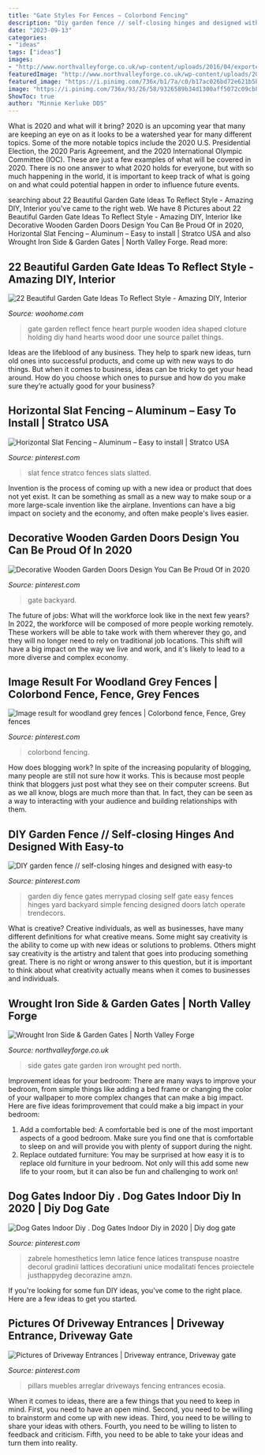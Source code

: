 ```yaml
---
title: "Gate Styles For Fences ~ Colorbond Fencing"
description: "Diy garden fence // self-closing hinges and designed with easy-to"
date: "2023-09-13"
categories:
- "ideas"
tags: ["ideas"]
images:
- "http://www.northvalleyforge.co.uk/wp-content/uploads/2016/04/exported-0666.jpg"
featuredImage: "http://www.northvalleyforge.co.uk/wp-content/uploads/2016/04/exported-0666.jpg"
featured_image: "https://i.pinimg.com/736x/b1/7a/c0/b17ac026bd72e621b5bf74bdbeb752f2.jpg"
image: "https://i.pinimg.com/736x/93/26/58/9326589b34d1300aff5072c09cb86132.jpg"
ShowToc: true
author: "Minnie Kerluke DDS"
---
```



What is 2020 and what will it bring?
2020 is an upcoming year that many are keeping an eye on as it looks to be a watershed year for many different topics. Some of the more notable topics include the 2020 U.S. Presidential Election, the 2020 Paris Agreement, and the 2020 International Olympic Committee (IOC). These are just a few examples of what will be covered in 2020. There is no one answer to what 2020 holds for everyone, but with so much happening in the world, it is important to keep track of what is going on and what could potential happen in order to influence future events.

	

		
searching about 22 Beautiful Garden Gate Ideas To Reflect Style - Amazing DIY, Interior you've came to the right web. We have 8 Pictures about 22 Beautiful Garden Gate Ideas To Reflect Style - Amazing DIY, Interior like Decorative Wooden Garden Doors Design You Can Be Proud Of in 2020, Horizontal Slat Fencing – Aluminum – Easy to install | Stratco USA and also Wrought Iron Side &amp; Garden Gates | North Valley Forge. Read more:
		
    
## 22 Beautiful Garden Gate Ideas To Reflect Style - Amazing DIY, Interior

<img loading=lazy src="http://www.woohome.com/wp-content/uploads/2014/03/garden-gate-20.jpg" onerror="this.onerror=null;this.src='https://tse4.mm.bing.net/th?id=OIP.WbJj-2zvWaOQxS12KIGkEQHaJ4&amp;pid=15.1';" alt="22 Beautiful Garden Gate Ideas To Reflect Style - Amazing DIY, Interior">

_Source: woohome.com_

>gate garden reflect fence heart purple wooden idea shaped cloture holding diy hand hearts wood door une source pallet things. 

	

Ideas are the lifeblood of any business. They help to spark new ideas, turn old ones into successful products, and come up with new ways to do things. But when it comes to business, ideas can be tricky to get your head around. How do you choose which ones to pursue and how do you make sure they’re actually good for your business?

    
## Horizontal Slat Fencing – Aluminum – Easy To Install | Stratco USA

<img loading=lazy src="https://i.pinimg.com/736x/b1/7a/c0/b17ac026bd72e621b5bf74bdbeb752f2.jpg" onerror="this.onerror=null;this.src='https://tse2.mm.bing.net/th?id=OIP.rp4VMoB4Vn9SC-O326HrRAHaGW&amp;pid=15.1';" alt="Horizontal Slat Fencing – Aluminum – Easy to install | Stratco USA">

_Source: pinterest.com_

>slat fence stratco fences slats slatted. 

	

Invention is the process of coming up with a new idea or product that does not yet exist. It can be something as small as a new way to make soup or a more large-scale invention like the airplane. Inventions can have a big impact on society and the economy, and often make people's lives easier.

    
## Decorative Wooden Garden Doors Design You Can Be Proud Of In 2020

<img loading=lazy src="https://i.pinimg.com/736x/b3/9a/bd/b39abd0d9e0163235e89cdb4ad5294c5.jpg" onerror="this.onerror=null;this.src='https://tse3.mm.bing.net/th?id=OIP.TlnKRxVBjZt785px2UaOUAHaJ3&amp;pid=15.1';" alt="Decorative Wooden Garden Doors Design You Can Be Proud Of in 2020">

_Source: pinterest.com_

>gate backyard. 

	

The future of jobs: What will the workforce look like in the next few years?
In 2022, the workforce will be composed of more people working remotely. These workers will be able to take work with them wherever they go, and they will no longer need to rely on traditional job locations. This shift will have a big impact on the way we live and work, and it's likely to lead to a more diverse and complex economy.

    
## Image Result For Woodland Grey Fences | Colorbond Fence, Fence, Grey Fences

<img loading=lazy src="https://i.pinimg.com/736x/93/26/58/9326589b34d1300aff5072c09cb86132.jpg" onerror="this.onerror=null;this.src='https://tse1.mm.bing.net/th?id=OIP.LDiI_rVOOnyXU9kBmlUlYwHaFj&amp;pid=15.1';" alt="Image result for woodland grey fences | Colorbond fence, Fence, Grey fences">

_Source: pinterest.com_

>colorbond fencing. 

	

How does blogging work?
In spite of the increasing popularity of blogging, many people are still not sure how it works. This is because most people think that bloggers just post what they see on their computer screens. But as we all know, blogs are much more than that. In fact, they can be seen as a way to interacting with your audience and building relationships with them.

    
## DIY Garden Fence // Self-closing Hinges And Designed With Easy-to

<img loading=lazy src="https://i.pinimg.com/736x/0a/e1/56/0ae1563c275ea461632a5e3113acc73c.jpg" onerror="this.onerror=null;this.src='https://tse3.mm.bing.net/th?id=OIP.GiyG9ffhTcNx_UB5uBqQ6gHaLH&amp;pid=15.1';" alt="DIY garden fence // self-closing hinges and designed with easy-to">

_Source: pinterest.com_

>garden diy fence gates merrypad closing self gate easy fences hinges yard backyard simple fencing designed doors latch operate trendecors. 

	

What is creative?
Creative individuals, as well as businesses, have many different definitions for what creative means. Some might say creativity is the ability to come up with new ideas or solutions to problems. Others might say creativity is the artistry and talent that goes into producing something great. There is no right or wrong answer to this question, but it is important to think about what creativity actually means when it comes to businesses and individuals.

    
## Wrought Iron Side &amp; Garden Gates | North Valley Forge

<img loading=lazy src="http://www.northvalleyforge.co.uk/wp-content/uploads/2016/04/exported-0666.jpg" onerror="this.onerror=null;this.src='https://tse2.mm.bing.net/th?id=OIP.jGjeH0wmNqvvnF2-SSihfwHaLG&amp;pid=15.1';" alt="Wrought Iron Side &amp; Garden Gates | North Valley Forge">

_Source: northvalleyforge.co.uk_

>side gates gate garden iron wrought ped north. 

	

Improvement ideas for your bedroom:
There are many ways to improve your bedroom, from simple things like adding a bed frame or changing the color of your wallpaper to more complex changes that can make a big impact. Here are five ideas forimprovement that could make a big impact in your bedroom: 
1) Add a comfortable bed: A comfortable bed is one of the most important aspects of a good bedroom. Make sure you find one that is comfortable to sleep on and will provide you with plenty of support during the night. 
2) Replace outdated furniture: You may be surprised at how easy it is to replace old furniture in your bedroom. Not only will this add some new life to your room, but it can also be fun and challenging to work on!

    
## Dog Gates Indoor Diy . Dog Gates Indoor Diy In 2020 | Diy Dog Gate

<img loading=lazy src="https://i.pinimg.com/736x/ab/50/8e/ab508e2db25afeeef0bc3896236af548.jpg" onerror="this.onerror=null;this.src='https://tse1.mm.bing.net/th?id=OIP.sJCxZwFZJJ80YyQf3MDAAwHaK1&amp;pid=15.1';" alt="Dog Gates Indoor Diy . Dog Gates Indoor Diy in 2020 | Diy dog gate">

_Source: pinterest.com_

>zabrele homesthetics lemn latice fence latices transpuse noastre decorul gradinii lattices decoratiuni unice modalitati fences proiectele justhappydeg decorazine amzn. 

	

If you're looking for some fun DIY ideas, you've come to the right place. Here are a few ideas to get you started.

    
## Pictures Of Driveway Entrances | Driveway Entrance, Driveway Gate

<img loading=lazy src="https://i.pinimg.com/736x/53/ec/77/53ec7797d727ccc8d0f6c7a772adefad.jpg" onerror="this.onerror=null;this.src='https://tse4.mm.bing.net/th?id=OIP.Hw5QRYXPBkaMlZUzw8sojAAAAA&amp;pid=15.1';" alt="Pictures of Driveway Entrances | Driveway entrance, Driveway gate">

_Source: pinterest.com_

>pillars muebles arreglar driveways fencing entrances ecosia. 

	

When it comes to ideas, there are a few things that you need to keep in mind. First, you need to have an open mind. Second, you need to be willing to brainstorm and come up with new ideas. Third, you need to be willing to share your ideas with others. Fourth, you need to be willing to listen to feedback and criticism. Fifth, you need to be able to take your ideas and turn them into reality.

